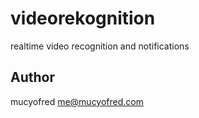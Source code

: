 # videorekognition
realtime video recognition and notifications   


## Author   
mucyofred me@mucyofred.com
